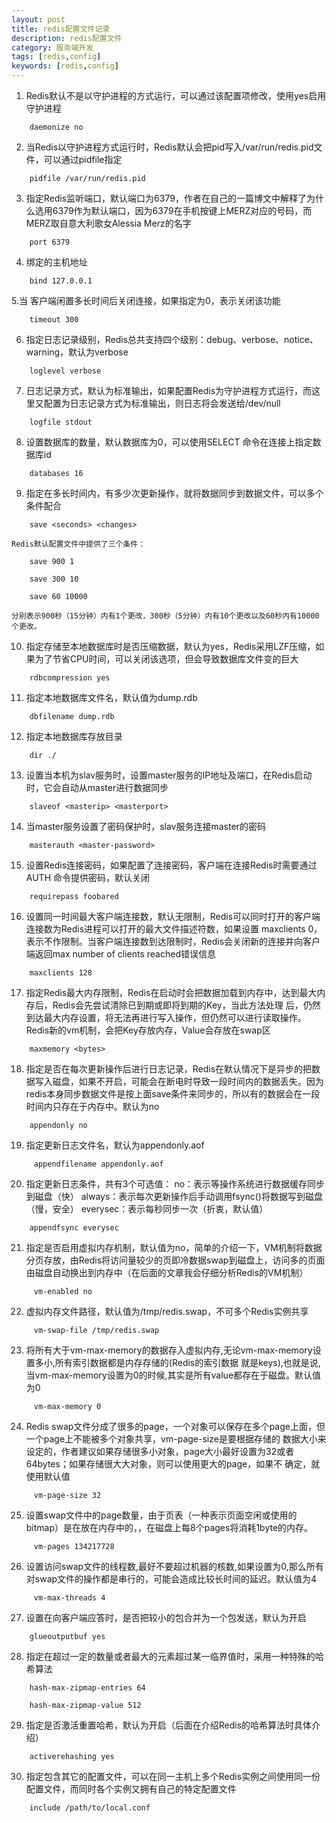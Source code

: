 ```yaml
---
layout: post
title: redis配置文件记录
description: redis配置文件
category: 服务端开发
tags: [redis,config]
keywords: [redis,config]
---
```


1. Redis默认不是以守护进程的方式运行，可以通过该配置项修改，使用yes启用守护进程

```
    daemonize no
```

2. 当Redis以守护进程方式运行时，Redis默认会把pid写入/var/run/redis.pid文件，可以通过pidfile指定

```
    pidfile /var/run/redis.pid
```

3. 指定Redis监听端口，默认端口为6379，作者在自己的一篇博文中解释了为什么选用6379作为默认端口，因为6379在手机按键上MERZ对应的号码，而MERZ取自意大利歌女Alessia Merz的名字

```
    port 6379
```

4. 绑定的主机地址

```
    bind 127.0.0.1
```

5.当 客户端闲置多长时间后关闭连接，如果指定为0，表示关闭该功能

```
    timeout 300
```

6. 指定日志记录级别，Redis总共支持四个级别：debug、verbose、notice、warning，默认为verbose

```
    loglevel verbose
```

7. 日志记录方式，默认为标准输出，如果配置Redis为守护进程方式运行，而这里又配置为日志记录方式为标准输出，则日志将会发送给/dev/null

```
    logfile stdout
```

8. 设置数据库的数量，默认数据库为0，可以使用SELECT <dbid>命令在连接上指定数据库id

```
    databases 16
```

9. 指定在多长时间内，有多少次更新操作，就将数据同步到数据文件，可以多个条件配合

```
    save <seconds> <changes>
```

    Redis默认配置文件中提供了三个条件：

```
    save 900 1

    save 300 10

    save 60 10000
```

    分别表示900秒（15分钟）内有1个更改，300秒（5分钟）内有10个更改以及60秒内有10000个更改。



10. 指定存储至本地数据库时是否压缩数据，默认为yes，Redis采用LZF压缩，如果为了节省CPU时间，可以关闭该选项，但会导致数据库文件变的巨大

```
    rdbcompression yes
```

11. 指定本地数据库文件名，默认值为dump.rdb

```
    dbfilename dump.rdb
```

12. 指定本地数据库存放目录

```
    dir ./
```

13. 设置当本机为slav服务时，设置master服务的IP地址及端口，在Redis启动时，它会自动从master进行数据同步

```
    slaveof <masterip> <masterport>
```

14. 当master服务设置了密码保护时，slav服务连接master的密码

```
    masterauth <master-password>
```

15. 设置Redis连接密码，如果配置了连接密码，客户端在连接Redis时需要通过AUTH <password>命令提供密码，默认关闭

```
    requirepass foobared
```

16. 设置同一时间最大客户端连接数，默认无限制，Redis可以同时打开的客户端连接数为Redis进程可以打开的最大文件描述符数，如果设置 maxclients 0，表示不作限制。当客户端连接数到达限制时，Redis会关闭新的连接并向客户端返回max number of clients reached错误信息

```
    maxclients 128
```

17. 指定Redis最大内存限制，Redis在启动时会把数据加载到内存中，达到最大内存后，Redis会先尝试清除已到期或即将到期的Key，当此方法处理 后，仍然到达最大内存设置，将无法再进行写入操作，但仍然可以进行读取操作。Redis新的vm机制，会把Key存放内存，Value会存放在swap区

```
    maxmemory <bytes>
```

18. 指定是否在每次更新操作后进行日志记录，Redis在默认情况下是异步的把数据写入磁盘，如果不开启，可能会在断电时导致一段时间内的数据丢失。因为 redis本身同步数据文件是按上面save条件来同步的，所以有的数据会在一段时间内只存在于内存中。默认为no

```
    appendonly no
```

19. 指定更新日志文件名，默认为appendonly.aof

```
     appendfilename appendonly.aof
```

20. 指定更新日志条件，共有3个可选值：
    no：表示等操作系统进行数据缓存同步到磁盘（快）
    always：表示每次更新操作后手动调用fsync()将数据写到磁盘（慢，安全）
    everysec：表示每秒同步一次（折衷，默认值）

```
    appendfsync everysec
```

21. 指定是否启用虚拟内存机制，默认值为no，简单的介绍一下，VM机制将数据分页存放，由Redis将访问量较少的页即冷数据swap到磁盘上，访问多的页面由磁盘自动换出到内存中（在后面的文章我会仔细分析Redis的VM机制）

```
     vm-enabled no
```

22. 虚拟内存文件路径，默认值为/tmp/redis.swap，不可多个Redis实例共享

```
     vm-swap-file /tmp/redis.swap
```

23. 将所有大于vm-max-memory的数据存入虚拟内存,无论vm-max-memory设置多小,所有索引数据都是内存存储的(Redis的索引数据 就是keys),也就是说,当vm-max-memory设置为0的时候,其实是所有value都存在于磁盘。默认值为0

```
     vm-max-memory 0
```

24. Redis swap文件分成了很多的page，一个对象可以保存在多个page上面，但一个page上不能被多个对象共享，vm-page-size是要根据存储的 数据大小来设定的，作者建议如果存储很多小对象，page大小最好设置为32或者64bytes；如果存储很大大对象，则可以使用更大的page，如果不 确定，就使用默认值

```
     vm-page-size 32
```

25. 设置swap文件中的page数量，由于页表（一种表示页面空闲或使用的bitmap）是在放在内存中的，，在磁盘上每8个pages将消耗1byte的内存。

```
     vm-pages 134217728
```

26. 设置访问swap文件的线程数,最好不要超过机器的核数,如果设置为0,那么所有对swap文件的操作都是串行的，可能会造成比较长时间的延迟。默认值为4

```
     vm-max-threads 4
```

27. 设置在向客户端应答时，是否把较小的包合并为一个包发送，默认为开启

```
    glueoutputbuf yes
```

28. 指定在超过一定的数量或者最大的元素超过某一临界值时，采用一种特殊的哈希算法

```
    hash-max-zipmap-entries 64

    hash-max-zipmap-value 512
```

29. 指定是否激活重置哈希，默认为开启（后面在介绍Redis的哈希算法时具体介绍）

```
    activerehashing yes
```

30. 指定包含其它的配置文件，可以在同一主机上多个Redis实例之间使用同一份配置文件，而同时各个实例又拥有自己的特定配置文件

```
    include /path/to/local.conf
```